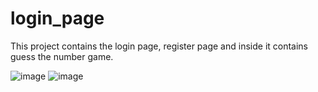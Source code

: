 # login_page
This project contains the login page, register page and inside it contains guess the number game.

![image](https://github.com/ketulpatel01/login_page/assets/142900179/f32179f0-2fd2-447a-a5de-b0ee49612bd0)
![image](https://github.com/ketulpatel01/login_page/assets/142900179/dde98ecf-cab3-4d81-8ff8-4b6f189d99d4)
